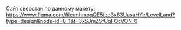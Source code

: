Сайт сверстан по данному макету:
https://www.figma.com/file/mhmoqQE5fzo3x83UasaHYe/LevelLand?type=design&node-id=0-1&t=3xSJmZSfUqFQcVON-0
